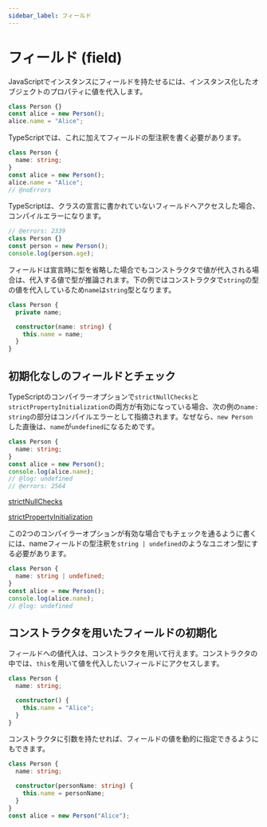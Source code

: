 ```yaml
---
sidebar_label: フィールド
---
```


# フィールド (field)

JavaScriptでインスタンスにフィールドを持たせるには、インスタンス化したオブジェクトのプロパティに値を代入します。

```js title="JavaScript" twoslash
class Person {}
const alice = new Person();
alice.name = "Alice";
```

TypeScriptでは、これに加えてフィールドの型注釈を書く必要があります。

```ts title="TypeScript" twoslash
class Person {
  name: string;
}
const alice = new Person();
alice.name = "Alice";
// @noErrors
```

TypeScriptは、クラスの宣言に書かれていないフィールドへアクセスした場合、コンパイルエラーになります。

```ts title="TypeScript" twoslash
// @errors: 2339
class Person {}
const person = new Person();
console.log(person.age);
```

フィールドは宣言時に型を省略した場合でもコンストラクタで値が代入される場合は、代入する値で型が推論されます。下の例ではコンストラクタで`string`の型の値を代入しているため`name`は`string`型となります。

```ts twoslash
class Person {
  private name;

  constructor(name: string) {
    this.name = name;
  }
}
```

## 初期化なしのフィールドとチェック

TypeScriptのコンパイラーオプションで`strictNullChecks`と`strictPropertyInitialization`の両方が有効になっている場合、次の例の`name: string`の部分はコンパイルエラーとして指摘されます。なぜなら、`new Person`した直後は、`name`が`undefined`になるためです。

```ts twoslash
class Person {
  name: string;
}
const alice = new Person();
console.log(alice.name);
// @log: undefined
// @errors: 2564
```

[strictNullChecks](../../tsconfig/strictnullchecks.md)

[strictPropertyInitialization](../../tsconfig/strictpropertyinitialization.md)

この2つのコンパイラーオプションが有効な場合でもチェックを通るように書くには、nameフィールドの型注釈を`string | undefined`のようなユニオン型にする必要があります。

```ts twoslash
class Person {
  name: string | undefined;
}
const alice = new Person();
console.log(alice.name);
// @log: undefined
```

## コンストラクタを用いたフィールドの初期化

フィールドへの値代入は、コンストラクタを用いて行えます。コンストラクタの中では、`this`を用いて値を代入したいフィールドにアクセスします。

```ts title="TypeScript" twoslash
class Person {
  name: string;

  constructor() {
    this.name = "Alice";
  }
}
```

コンストラクタに引数を持たせれば、フィールドの値を動的に指定できるようにもできます。

```ts title="TypeScript" twoslash
class Person {
  name: string;

  constructor(personName: string) {
    this.name = personName;
  }
}
const alice = new Person("Alice");
```
